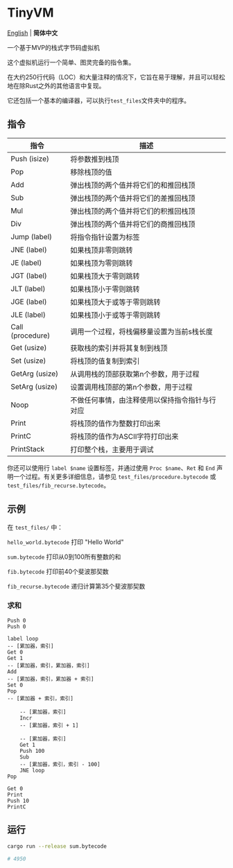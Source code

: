 # TinyVM

[English](../README.md) | **简体中文**

一个基于MVP的栈式字节码虚拟机

这个虚拟机运行一个简单、图灵完备的指令集。

在大约250行代码（LOC）和大量注释的情况下，它旨在易于理解，并且可以轻松地在除Rust之外的其他语言中复现。

它还包括一个基本的编译器，可以执行`test_files`文件夹中的程序。

## 指令

| 指令             | 描述                                                                                       |
|------------------|--------------------------------------------------------------------------------------------|
| Push (isize)     | 将参数推到栈顶                                                                               |
| Pop              | 移除栈顶的值                                                                               |
| Add              | 弹出栈顶的两个值并将它们的和推回栈顶                                                   |
| Sub              | 弹出栈顶的两个值并将它们的差推回栈顶                                                   |
| Mul              | 弹出栈顶的两个值并将它们的积推回栈顶                                                   |
| Div              | 弹出栈顶的两个值并将它们的商推回栈顶                                                   |
| Jump (label)    | 将指令指针设置为标签                                                                 |
| JNE  (label)    | 如果栈顶非零则跳转                                                                       |
| JE   (label)    | 如果栈顶为零则跳转                                                                       |
| JGT  (label)    | 如果栈顶大于零则跳转                                                                     |
| JLT  (label)    | 如果栈顶小于零则跳转                                                                     |
| JGE  (label)    | 如果栈顶大于或等于零则跳转                                                               |
| JLE  (label)    | 如果栈顶小于或等于零则跳转                                                               |
| Call (procedure)| 调用一个过程，将栈偏移量设置为当前s栈长度                                             |
| Get  (usize)    | 获取栈的索引并将其复制到栈顶                                                               |
| Set  (usize)    | 将栈顶的值复制到索引                                                                   |
| GetArg  (usize) | 从调用栈的顶部获取第n个参数，用于过程                                                   |
| SetArg  (usize) | 设置调用栈顶部的第n个参数，用于过程                                                   |
| Noop             | 不做任何事情，由注释使用以保持指令指针与行对应                                             |
| Print            | 将栈顶的值作为整数打印出来                                                               |
| PrintC           | 将栈顶的值作为ASCII字符打印出来                                                         |
| PrintStack       | 打印整个栈，主要用于调试                                                                   |

你还可以使用行 `label $name` 设置标签，并通过使用 `Proc $name`、`Ret` 和 `End` 声明一个过程。有关更多详细信息，请参见 `test_files/procedure.bytecode` 或 `test_files/fib_recurse.bytecode`。

## 示例

在 `test_files/` 中：

`hello_world.bytecode` 打印 "Hello World"

`sum.bytecode` 打印从0到100所有整数的和

`fib.bytecode` 打印前40个斐波那契数

`fib_recurse.bytecode` 递归计算第35个斐波那契数

### 求和
```
Push 0
Push 0

label loop
-- [累加器，索引]
Get 0
Get 1
-- [累加器，索引，累加器，索引]
Add
-- [累加器，索引，累加器 + 索引]
Set 0
Pop
-- [累加器 + 索引，索引]

    -- [累加器，索引]
    Incr
    -- [累加器，索引 + 1]

    -- [累加器，索引]
    Get 1
    Push 100
    Sub
    -- [累加器，索引，索引 - 100]
    JNE loop
Pop

Get 0
Print
Push 10
PrintC
```
## 运行
```bash
cargo run --release sum.bytecode

# 4950
```
